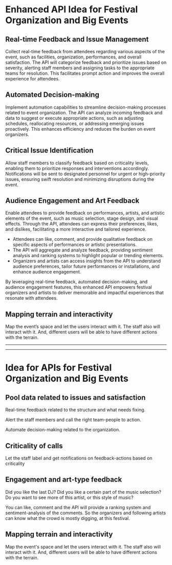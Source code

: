 # Enhanced API Idea for Festival Organization and Big Events

## Real-time Feedback and Issue Management

Collect real-time feedback from attendees regarding various aspects of the event, such as facilities, organization, performances, and overall satisfaction. The API will categorize feedback and prioritize issues based on severity, alerting staff members and assigning tasks to the appropriate teams for resolution. This facilitates prompt action and improves the overall experience for attendees.

## Automated Decision-making

Implement automation capabilities to streamline decision-making processes related to event organization. The API can analyze incoming feedback and data to suggest or execute appropriate actions, such as adjusting schedules, reallocating resources, or addressing emerging issues proactively. This enhances efficiency and reduces the burden on event organizers.

## Critical Issue Identification

Allow staff members to classify feedback based on criticality levels, enabling them to prioritize responses and interventions accordingly. Notifications will be sent to designated personnel for urgent or high-priority issues, ensuring swift resolution and minimizing disruptions during the event.

## Audience Engagement and Art Feedback

Enable attendees to provide feedback on performances, artists, and artistic elements of the event, such as music selection, stage design, and visual effects. Through the API, attendees can express their preferences, likes, and dislikes, facilitating a more interactive and tailored experience.

- Attendees can like, comment, and provide qualitative feedback on specific aspects of performances or artistic presentations.
- The API will aggregate and analyze feedback, providing sentiment analysis and ranking systems to highlight popular or trending elements.
- Organizers and artists can access insights from the API to understand audience preferences, tailor future performances or installations, and enhance audience engagement.

By leveraging real-time feedback, automated decision-making, and audience engagement features, this enhanced API empowers festival organizers and artists to deliver memorable and impactful experiences that resonate with attendees.

## Mapping terrain and interactivity

Map the event’s space and let the users interact with it. The staff also will interact with it. And, different users will be able to have different actions with the terrain.

---------------------------------------------------------------------
---------------------------------------------------------------------

# Idea for APIs for Festival Organization and Big Events

## Pool data related to issues and satisfaction

Real-time feedback related to the structure and what needs fixing.

Alert the staff members and call the right team-people to action.

Automate decision-making related to the organization.

## Criticality of calls

Let the staff label and get notifications on feedback-actions based on criticality

## Engagement and art-type feedback

Did you like the last DJ? Did you like a certain part of the music selection? Do you want to see more of this artist, or this style of music?

You can like, comment and the API will provide a ranking system and sentiment-analysis of the comments. So the organizers and following artists can know what the crowd is mostly digging, at this festival.

## Mapping terrain and interactivity

Map the event's space and let the users interact with it. The staff also will interact with it. And, different users will be able to have different actions with the terrain.

